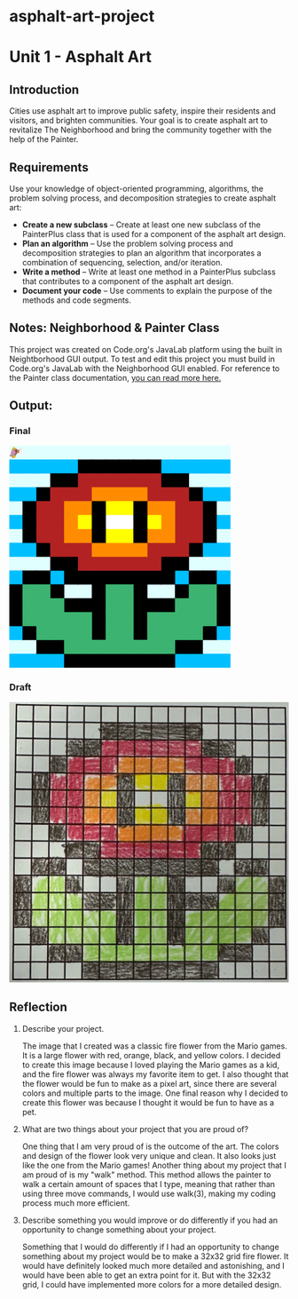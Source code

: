 # asphalt-art-project

# Unit 1 - Asphalt Art

## Introduction

Cities use asphalt art to improve public safety, inspire their residents and visitors, and brighten communities. Your goal is to create asphalt art to revitalize The Neighborhood and bring the community together with the help of the Painter.

## Requirements

Use your knowledge of object-oriented programming, algorithms, the problem solving process, and decomposition strategies to create asphalt art:
- **Create a new subclass** – Create at least one new subclass of the PainterPlus class that is used for a component of the asphalt art design.
- **Plan an algorithm** – Use the problem solving process and decomposition strategies to plan an algorithm that incorporates a combination of sequencing, selection, and/or iteration.
- **Write a method** – Write at least one method in a PainterPlus subclass that contributes to a component of the asphalt art design.
- **Document your code** – Use comments to explain the purpose of the methods and code segments.

## Notes: Neighborhood & Painter Class

This project was created on Code.org's JavaLab platform using the built in Neightborhood GUI output. To test and edit this project you must build in Code.org's JavaLab with the Neighborhood GUI enabled. For reference to the Painter class documentation, [you can read more here.](https://studio.code.org/docs/ide/javalab/classes/Painter)

## Output:

### Final 
![finaldraft](final.png)

### Draft
![draft](draft.jpg)

## Reflection

1. Describe your project.

   The image that I created was a classic fire flower from the Mario games. It is a large flower with red, orange, black, and yellow colors. I decided to create this image because I loved playing the Mario games as a kid, and the fire flower was always my favorite item to get. I also thought that the flower would be fun to make as a pixel art, since there are several colors and multiple parts to the image. One final reason why I decided to create this flower was because I thought it would be fun to have as a pet.

2. What are two things about your project that you are proud of?

    One thing that I am very proud of is the outcome of the art. The colors and design of the flower look very unique and clean. It also looks just like the one from the Mario games! Another thing about my project that I am proud of is my "walk" method. This method allows the painter to walk a certain amount of spaces that I type, meaning that rather than using three move commands, I would use walk(3), making my coding process much more efficient.
3. Describe something you would improve or do differently if you had an opportunity to change something about your project.

   Something that I would do differently if I had an opportunity to change something about my project would be to make a 32x32 grid fire flower. It would have definitely looked much more detailed and astonishing, and I would have been able to get an extra point for it. But with the 32x32 grid, I could have implemented more colors for a more detailed design.